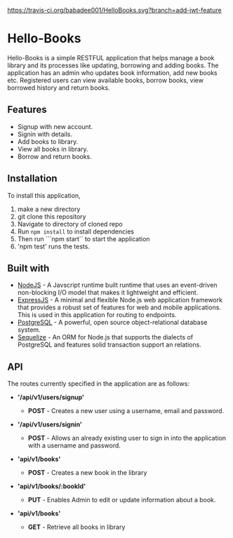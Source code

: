 https://travis-ci.org/babadee001/HelloBooks.svg?branch=add-jwt-feature

# Hello-Books
Hello-Books is a simple RESTFUL application that helps manage a book library and its processes like updating, borrowing and adding books. The application has an admin who updates book information, add new books etc. 
Registered users can view available books, borrow books, view borrowed history and return books.

## Features
* Signup with new account.
* Signin with details.
* Add books  to library.
* View all books in library.
* Borrow and return books.


## Installation
To install this application,
1. make a new directory 
2. git clone this repository
3. Navigate to directory of cloned repo
4. Run ```npm install``` to install dependencies
5. Then run ```npm start`` to start the application
6. 'npm test' runs the tests.

## Built with
* [NodeJS](https://nodejs.org/en/) - A Javscript runtime built runtime that uses an event-driven non-blocking I/O model that makes it lightweight and efficient.
* [ExpressJS](http://expressjs.com/) - A minimal and flexible Node.js web application framework that provides a robust set of features for web and mobile applications. This is used in this application for routing to endpoints.
* [PostgreSQL](https://www.postgresql.org/) - A powerful, open source object-relational database system.
* [Sequelize](http://docs.sequelizejs.com/) - An ORM for Node.js that supports the dialects of PostgreSQL and features solid transaction support an relations.

## API
The routes currently specified in the application are as follows:

- **'/api/v1/users/signup'**
    - **POST** - Creates a new user using a  username, email and password.

- **'/api/v1/users/signin'**
    - **POST** - Allows an already existing user to sign in into the application with a username and password.


- **'api/v1/books'**
    - **POST** - Creates a new book in the library

- **'api/v1/books/:bookId'**
    - **PUT** - Enables Admin to edit or update information about a book.
- **'api/v1/books'**
    - **GET** - Retrieve all books in library

